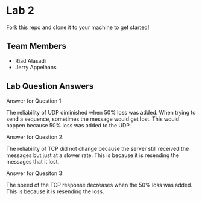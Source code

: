 # Lab 2
[Fork](https://docs.github.com/en/get-started/quickstart/fork-a-repo) this repo and clone it to your machine to get started!

## Team Members
- Riad Alasadi 
- Jerry Appelhans

## Lab Question Answers

Answer for Question 1: 

The reliability of UDP diminished when 50% loss was added. When trying to send a sequence, sometimes the message would get lost. This would happen because 50% loss was added to the UDP.

Answer for Question 2:

The reliability of TCP did not change because the server still received the messages but just at a slower rate. This is because it is resending the messages that it lost.

Answer for Quesiton 3:

The speed of the TCP response decreases when the 50% loss was added. This is because it is resending the loss.

